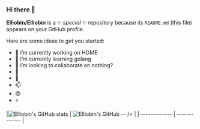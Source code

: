 ### Hi there 👋


**Elliobin/Elliobin** is a ✨ _special_ ✨ repository because its `README.md` (this file) appears on your GitHub profile.

Here are some ideas to get you started:

- 🔭 I’m currently working on HOME
- 🌱 I’m currently learning golang
- 👯 I’m looking to collaborate on nothing?
- 🤔 
- 💬 
- 📫 
- 😄 
- ⚡ 



|![Elliobin's GitHub stats](https://github-readme-stats.vercel.app/api?username=Elliobin&show_icons=true&theme=radical)
| ![Elliobin's GitHub --](https://github-readme-stats.vercel.app/api/top-langs/?username=Elliobin&theme=radical)
 /></a> |
| ------------- | ------------- |

